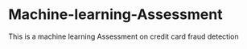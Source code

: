 # Machine-learning-Assessment
This is a machine learning Assessment on credit card fraud detection 
